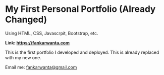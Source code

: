 # My First Personal Portfolio (Already Changed)
Using HTML, CSS, Javascrpit, Bootstrap, etc.

**Link: https://fankarwanta.com**

This is the first portfolio I developed and deployed.
This is already replaced with my new one.


Email me: fankarwanta@gmail.com
